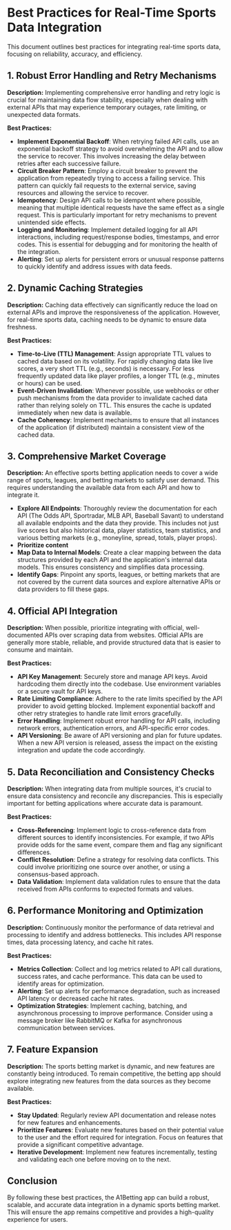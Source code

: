 # Best Practices for Real-Time Sports Data Integration

This document outlines best practices for integrating real-time sports data, focusing on reliability, accuracy, and efficiency.

## 1. Robust Error Handling and Retry Mechanisms

**Description:** Implementing comprehensive error handling and retry logic is crucial for maintaining data flow stability, especially when dealing with external APIs that may experience temporary outages, rate limiting, or unexpected data formats.

**Best Practices:**

*   **Implement Exponential Backoff**: When retrying failed API calls, use an exponential backoff strategy to avoid overwhelming the API and to allow the service to recover. This involves increasing the delay between retries after each successive failure.
*   **Circuit Breaker Pattern**: Employ a circuit breaker to prevent the application from repeatedly trying to access a failing service. This pattern can quickly fail requests to the external service, saving resources and allowing the service to recover.
*   **Idempotency**: Design API calls to be idempotent where possible, meaning that multiple identical requests have the same effect as a single request. This is particularly important for retry mechanisms to prevent unintended side effects.
*   **Logging and Monitoring**: Implement detailed logging for all API interactions, including request/response bodies, timestamps, and error codes. This is essential for debugging and for monitoring the health of the integration.
*   **Alerting**: Set up alerts for persistent errors or unusual response patterns to quickly identify and address issues with data feeds.

## 2. Dynamic Caching Strategies

**Description:** Caching data effectively can significantly reduce the load on external APIs and improve the responsiveness of the application. However, for real-time sports data, caching needs to be dynamic to ensure data freshness.

**Best Practices:**

*   **Time-to-Live (TTL) Management**: Assign appropriate TTL values to cached data based on its volatility. For rapidly changing data like live scores, a very short TTL (e.g., seconds) is necessary. For less frequently updated data like player profiles, a longer TTL (e.g., minutes or hours) can be used.
*   **Event-Driven Invalidation**: Whenever possible, use webhooks or other push mechanisms from the data provider to invalidate cached data rather than relying solely on TTL. This ensures the cache is updated immediately when new data is available.
*   **Cache Coherency**: Implement mechanisms to ensure that all instances of the application (if distributed) maintain a consistent view of the cached data.

## 3. Comprehensive Market Coverage

**Description:** An effective sports betting application needs to cover a wide range of sports, leagues, and betting markets to satisfy user demand. This requires understanding the available data from each API and how to integrate it.

*   **Explore All Endpoints**: Thoroughly review the documentation for each API (The Odds API, Sportradar, MLB API, Baseball Savant) to understand all available endpoints and the data they provide. This includes not just live scores but also historical data, player statistics, team statistics, and various betting markets (e.g., moneyline, spread, totals, player props).
*   **Prioritize content**
*   **Map Data to Internal Models**: Create a clear mapping between the data structures provided by each API and the application's internal data models. This ensures consistency and simplifies data processing.
*   **Identify Gaps**: Pinpoint any sports, leagues, or betting markets that are not covered by the current data sources and explore alternative APIs or data providers to fill these gaps.

## 4. Official API Integration

**Description:** When possible, prioritize integrating with official, well-documented APIs over scraping data from websites. Official APIs are generally more stable, reliable, and provide structured data that is easier to consume and maintain.

**Best Practices:**

*   **API Key Management**: Securely store and manage API keys. Avoid hardcoding them directly into the codebase. Use environment variables or a secure vault for API keys.
*   **Rate Limiting Compliance**: Adhere to the rate limits specified by the API provider to avoid getting blocked. Implement exponential backoff and other retry strategies to handle rate limit errors gracefully.
*   **Error Handling**: Implement robust error handling for API calls, including network errors, authentication errors, and API-specific error codes.
*   **API Versioning**: Be aware of API versioning and plan for future updates. When a new API version is released, assess the impact on the existing integration and update the code accordingly.

## 5. Data Reconciliation and Consistency Checks

**Description:** When integrating data from multiple sources, it's crucial to ensure data consistency and reconcile any discrepancies. This is especially important for betting applications where accurate data is paramount.

**Best Practices:**

*   **Cross-Referencing**: Implement logic to cross-reference data from different sources to identify inconsistencies. For example, if two APIs provide odds for the same event, compare them and flag any significant differences.
*   **Conflict Resolution**: Define a strategy for resolving data conflicts. This could involve prioritizing one source over another, or using a consensus-based approach.
*   **Data Validation**: Implement data validation rules to ensure that the data received from APIs conforms to expected formats and values.

## 6. Performance Monitoring and Optimization

**Description:** Continuously monitor the performance of data retrieval and processing to identify and address bottlenecks. This includes API response times, data processing latency, and cache hit rates.

**Best Practices:**

*   **Metrics Collection**: Collect and log metrics related to API call durations, success rates, and cache performance. This data can be used to identify areas for optimization.
*   **Alerting**: Set up alerts for performance degradation, such as increased API latency or decreased cache hit rates.
*   **Optimization Strategies**: Implement caching, batching, and asynchronous processing to improve performance.  Consider using a message broker like RabbitMQ or Kafka for asynchronous communication between services.

## 7. Feature Expansion

**Description:** The sports betting market is dynamic, and new features are constantly being introduced. To remain competitive, the betting app should explore integrating new features from the data sources as they become available.

**Best Practices:**

*   **Stay Updated**: Regularly review API documentation and release notes for new features and enhancements.
*   **Prioritize Features**: Evaluate new features based on their potential value to the user and the effort required for integration.  Focus on features that provide a significant competitive advantage.
*   **Iterative Development**: Implement new features incrementally, testing and validating each one before moving on to the next.

## Conclusion

By following these best practices, the A1Betting app can build a robust, scalable, and accurate data integration in a dynamic sports betting market. This will ensure the app remains competitive and provides a high-quality experience for users.



